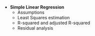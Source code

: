 - **Simple Linear Regression**
  - Assumptions
  - Least Squares estimation
  - R-squared and adjusted R-squared
  - Residual analysis
